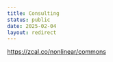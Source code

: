 ```yaml
---
title: Consulting
status: public
date: 2025-02-04
layout: redirect
---
```

https://zcal.co/nonlinear/commons
